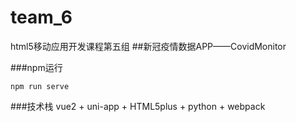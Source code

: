 # team_6
html5移动应用开发课程第五组
##新冠疫情数据APP——CovidMonitor

###npm运行
```
npm run serve
```
###技术栈
vue2 + uni-app + HTML5plus + python + webpack 

